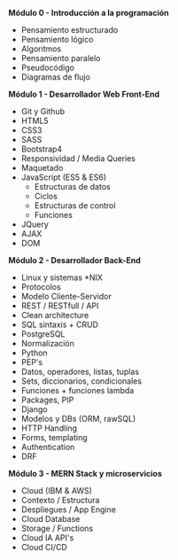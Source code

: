 __Módulo 0 - Introducción a la programación__
- Pensamiento estructurado
- Pensamiento lógico
- Algoritmos
- Pensamiento paralelo
- Pseudocódigo
- Diagramas de flujo

__Módulo 1 - Desarrollador Web Front-End__
- Git y Github
- HTML5
- CSS3
- SASS 
- Bootstrap4
- Responsividad / Media Queries
- Maquetado
- JavaScript (ES5 & ES6)
  - Estructuras de datos
  - Ciclos
  - Estructuras de control
  - Funciones
- JQuery
- AJAX
- DOM

__Módulo 2 - Desarrollador Back-End__
- Linux y sistemas *NIX
- Protocolos
- Modelo Cliente-Servidor
- REST / RESTfull / API
- Clean architecture
- SQL sintaxis + CRUD
- PostgreSQL
- Normalización
- Python
- PEP's
- Datos, operadores, listas, tuplas
- Sets, diccionarios, condicionales
- Funciones + funciones lambda
- Packages, PIP
- Django
- Modelos y DBs (ORM, rawSQL)
- HTTP Handling
- Forms, templating
- Authentication
- DRF

__Módulo 3 - MERN Stack y microservicios__
- Cloud (IBM & AWS)
- Contexto / Estructura
- Despliegues / App Engine
- Cloud Database
- Storage / Functions
- Cloud IA API's
- Cloud CI/CD
